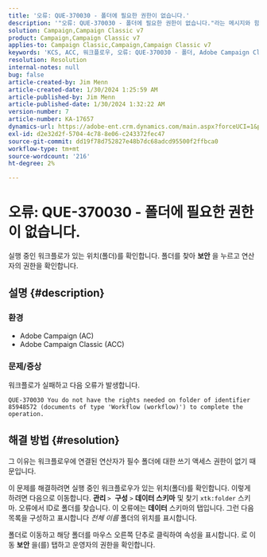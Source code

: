 ```yaml
---
title: '오류: QUE-370030 - 폴더에 필요한 권한이 없습니다.'
description: '"오류: QUE-370030 - 폴더에 필요한 권한이 없습니다."라는 메시지와 함께 워크플로우가 실패하는 Adobe Campaign 문제를 해결하는 방법에 대해 알아봅니다."'
solution: Campaign,Campaign Classic v7
product: Campaign,Campaign Classic v7
applies-to: Campaign Classic,Campaign,Campaign Classic v7
keywords: 'KCS, ACC, 워크플로우, 오류: QUE-370030 - 폴더, Adobe Campaign Classic, 문제 해결, Adobe Campaign에 필요한 권한이 없습니다.'
resolution: Resolution
internal-notes: null
bug: false
article-created-by: Jim Menn
article-created-date: 1/30/2024 1:25:59 AM
article-published-by: Jim Menn
article-published-date: 1/30/2024 1:32:22 AM
version-number: 7
article-number: KA-17657
dynamics-url: https://adobe-ent.crm.dynamics.com/main.aspx?forceUCI=1&pagetype=entityrecord&etn=knowledgearticle&id=7bcf7580-0ebf-ee11-9079-6045bd006268
exl-id: d2e32d2f-5704-4c78-8e06-c243372fec47
source-git-commit: dd19f78d752827e48b7dc68adcd95500f2ffbca0
workflow-type: tm+mt
source-wordcount: '216'
ht-degree: 2%

---
```


# 오류: QUE-370030 - 폴더에 필요한 권한이 없습니다.


실행 중인 워크플로가 있는 위치(폴더)를 확인합니다. 폴더를 찾아 <b>보안</b> 을 누르고 연산자의 권한을 확인합니다.

## 설명 {#description}


### <b>환경</b>

- Adobe Campaign (AC)
- Adobe Campaign Classic (ACC)


### <b>문제/증상</b>

워크플로가 실패하고 다음 오류가 발생합니다.


```
QUE-370030 You do not have the rights needed on folder of identifier 85948572 (documents of type 'Workflow (workflow)') to complete the operation.
```



## 해결 방법 {#resolution}


그 이유는 워크플로우에 연결된 연산자가 필수 폴더에 대한 쓰기 액세스 권한이 없기 때문입니다.

이 문제를 해결하려면 실행 중인 워크플로우가 있는 위치(폴더)를 확인합니다. 이렇게 하려면 다음으로 이동합니다. <b>관리 </b>`>`  <b>구성</b> `>`  <b>데이터 스키마</b> 및 찾기 `xtk:folder` 스키마. 오류에서 ID로 폴더를 찾습니다. 이 오류에는 <b>데이터</b> 스키마의 탭입니다. 그런 다음 목록을 구성하고 표시합니다 *전체 이름* 폴더의 위치를 표시합니다.

폴더로 이동하고 해당 폴더를 마우스 오른쪽 단추로 클릭하여 속성을 표시합니다. 로 이동 <b>보안</b> 을(를) 탭하고 운영자의 권한을 확인합니다.
